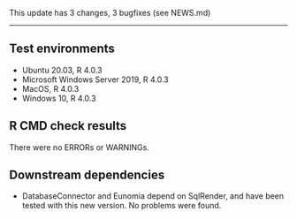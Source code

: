 This update has 3 changes, 3 bugfixes (see NEWS.md)

---

## Test environments
* Ubuntu 20.03, R 4.0.3
* Microsoft Windows Server 2019, R 4.0.3
* MacOS, R 4.0.3
* Windows 10, R 4.0.3

## R CMD check results

There were no ERRORs or WARNINGs. 

## Downstream dependencies

- DatabaseConnector and Eunomia depend on SqlRender, and have been tested with this new version. No problems were found.